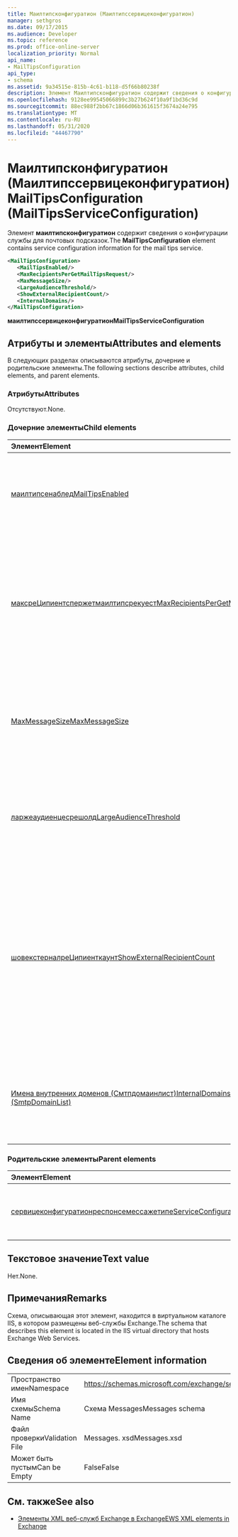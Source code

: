 ```yaml
---
title: Маилтипсконфигуратион (Маилтипссервицеконфигуратион)
manager: sethgros
ms.date: 09/17/2015
ms.audience: Developer
ms.topic: reference
ms.prod: office-online-server
localization_priority: Normal
api_name:
- MailTipsConfiguration
api_type:
- schema
ms.assetid: 9a34515e-815b-4c61-b118-d5f66b80238f
description: Элемент Маилтипсконфигуратион содержит сведения о конфигурации службы для почтовых подсказок.
ms.openlocfilehash: 9128ee99545066899c3b27b624f10a9f1bd36c9d
ms.sourcegitcommit: 88ec988f2bb67c1866d06b361615f3674a24e795
ms.translationtype: MT
ms.contentlocale: ru-RU
ms.lasthandoff: 05/31/2020
ms.locfileid: "44467790"
---
```

# <a name="mailtipsconfiguration-mailtipsserviceconfiguration"></a><span data-ttu-id="3080f-103">Маилтипсконфигуратион (Маилтипссервицеконфигуратион)</span><span class="sxs-lookup"><span data-stu-id="3080f-103">MailTipsConfiguration (MailTipsServiceConfiguration)</span></span>

<span data-ttu-id="3080f-104">Элемент **маилтипсконфигуратион** содержит сведения о конфигурации службы для почтовых подсказок.</span><span class="sxs-lookup"><span data-stu-id="3080f-104">The **MailTipsConfiguration** element contains service configuration information for the mail tips service.</span></span> 
  
```XML
<MailTipsConfiguration>
   <MailTipsEnabled/>
   <MaxRecipientsPerGetMailTipsRequest/>
   <MaxMessageSize/>
   <LargeAudienceThreshold/>
   <ShowExternalRecipientCount/>
   <InternalDomains/>
</MailTipsConfiguration>
```

 <span data-ttu-id="3080f-105">**маилтипссервицеконфигуратион**</span><span class="sxs-lookup"><span data-stu-id="3080f-105">**MailTipsServiceConfiguration**</span></span>
## <a name="attributes-and-elements"></a><span data-ttu-id="3080f-106">Атрибуты и элементы</span><span class="sxs-lookup"><span data-stu-id="3080f-106">Attributes and elements</span></span>

<span data-ttu-id="3080f-107">В следующих разделах описываются атрибуты, дочерние и родительские элементы.</span><span class="sxs-lookup"><span data-stu-id="3080f-107">The following sections describe attributes, child elements, and parent elements.</span></span>
  
### <a name="attributes"></a><span data-ttu-id="3080f-108">Атрибуты</span><span class="sxs-lookup"><span data-stu-id="3080f-108">Attributes</span></span>

<span data-ttu-id="3080f-109">Отсутствуют.</span><span class="sxs-lookup"><span data-stu-id="3080f-109">None.</span></span>
  
### <a name="child-elements"></a><span data-ttu-id="3080f-110">Дочерние элементы</span><span class="sxs-lookup"><span data-stu-id="3080f-110">Child elements</span></span>

|<span data-ttu-id="3080f-111">**Элемент**</span><span class="sxs-lookup"><span data-stu-id="3080f-111">**Element**</span></span>|<span data-ttu-id="3080f-112">**Описание**</span><span class="sxs-lookup"><span data-stu-id="3080f-112">**Description**</span></span>|
|:-----|:-----|
|[<span data-ttu-id="3080f-113">маилтипсенаблед</span><span class="sxs-lookup"><span data-stu-id="3080f-113">MailTipsEnabled</span></span>](mailtipsenabled.md) <br/> |<span data-ttu-id="3080f-114">Указывает, доступна ли служба советов по работе с почтой.</span><span class="sxs-lookup"><span data-stu-id="3080f-114">Indicates whether the mail tips service is available.</span></span> <span data-ttu-id="3080f-115">Этот элемент обязательный.</span><span class="sxs-lookup"><span data-stu-id="3080f-115">This element is required.</span></span>  <br/> |
|[<span data-ttu-id="3080f-116">максреЦипиентспержетмаилтипсрекуест</span><span class="sxs-lookup"><span data-stu-id="3080f-116">MaxRecipientsPerGetMailTipsRequest</span></span>](maxrecipientspergetmailtipsrequest.md) <br/> |<span data-ttu-id="3080f-117">Указывает максимальное количество получателей, которые могут быть переданы в операцию с помощью [подсказок](getmailtips-operation.md).</span><span class="sxs-lookup"><span data-stu-id="3080f-117">Indicates the maximum number of recipients that can be passed to the [GetMailTips operation](getmailtips-operation.md).</span></span> <span data-ttu-id="3080f-118">Этот элемент обязательный.</span><span class="sxs-lookup"><span data-stu-id="3080f-118">This element is required.</span></span>  <br/> |
|[<span data-ttu-id="3080f-119">MaxMessageSize</span><span class="sxs-lookup"><span data-stu-id="3080f-119">MaxMessageSize</span></span>](maxmessagesize.md) <br/> |<span data-ttu-id="3080f-120">Представляет максимальный размер сообщения, которое может принимать получатель.</span><span class="sxs-lookup"><span data-stu-id="3080f-120">Represents the maximum message size a recipient can accept.</span></span> <span data-ttu-id="3080f-121">Этот элемент обязательный.</span><span class="sxs-lookup"><span data-stu-id="3080f-121">This element is required.</span></span>  <br/> |
|[<span data-ttu-id="3080f-122">ларжеаудиенцесрешолд</span><span class="sxs-lookup"><span data-stu-id="3080f-122">LargeAudienceThreshold</span></span>](largeaudiencethreshold.md) <br/> |<span data-ttu-id="3080f-123">Представляет пороговое значение большой аудитории для клиента.</span><span class="sxs-lookup"><span data-stu-id="3080f-123">Represents the large audience threshold for a client.</span></span> <span data-ttu-id="3080f-124">Этот элемент обязательный.</span><span class="sxs-lookup"><span data-stu-id="3080f-124">This element is required.</span></span>  <br/> |
|[<span data-ttu-id="3080f-125">шовекстерналреЦипиенткаунт</span><span class="sxs-lookup"><span data-stu-id="3080f-125">ShowExternalRecipientCount</span></span>](showexternalrecipientcount.md) <br/> |<span data-ttu-id="3080f-126">Указывает, должны ли потребители [операции](getmailtips-operation.md) с подсказками отображать подсказки для почты, указывающие количество внешних получателей, на которые адресовано сообщение.</span><span class="sxs-lookup"><span data-stu-id="3080f-126">Indicates whether consumers of the [GetMailTips operation](getmailtips-operation.md) have to show mail tips that indicate the number of external recipients to which a message is addressed.</span></span> <span data-ttu-id="3080f-127">Этот элемент обязательный.</span><span class="sxs-lookup"><span data-stu-id="3080f-127">This element is required.</span></span>  <br/> |
|[<span data-ttu-id="3080f-128">Имена внутренних доменов (Смтпдомаинлист)</span><span class="sxs-lookup"><span data-stu-id="3080f-128">InternalDomains (SmtpDomainList)</span></span>](internaldomains-smtpdomainlist.md) <br/> |<span data-ttu-id="3080f-129">Определяет список внутренних доменов SMTP Организации.</span><span class="sxs-lookup"><span data-stu-id="3080f-129">Identifies the list of internal SMTP domains of the organization.</span></span> <span data-ttu-id="3080f-130">Этот элемент обязательный.</span><span class="sxs-lookup"><span data-stu-id="3080f-130">This element is required.</span></span>  <br/> |
   
### <a name="parent-elements"></a><span data-ttu-id="3080f-131">Родительские элементы</span><span class="sxs-lookup"><span data-stu-id="3080f-131">Parent elements</span></span>

|<span data-ttu-id="3080f-132">**Элемент**</span><span class="sxs-lookup"><span data-stu-id="3080f-132">**Element**</span></span>|<span data-ttu-id="3080f-133">**Описание**</span><span class="sxs-lookup"><span data-stu-id="3080f-133">**Description**</span></span>|
|:-----|:-----|
|[<span data-ttu-id="3080f-134">сервицеконфигуратионреспонсемессажетипе</span><span class="sxs-lookup"><span data-stu-id="3080f-134">ServiceConfigurationResponseMessageType</span></span>](serviceconfigurationresponsemessagetype.md) <br/> |<span data-ttu-id="3080f-135">Содержит параметры конфигурации службы.</span><span class="sxs-lookup"><span data-stu-id="3080f-135">Contains service configuration settings.</span></span>  <br/> |
   
## <a name="text-value"></a><span data-ttu-id="3080f-136">Текстовое значение</span><span class="sxs-lookup"><span data-stu-id="3080f-136">Text value</span></span>

<span data-ttu-id="3080f-137">Нет.</span><span class="sxs-lookup"><span data-stu-id="3080f-137">None.</span></span>
  
## <a name="remarks"></a><span data-ttu-id="3080f-138">Примечания</span><span class="sxs-lookup"><span data-stu-id="3080f-138">Remarks</span></span>

<span data-ttu-id="3080f-139">Схема, описывающая этот элемент, находится в виртуальном каталоге IIS, в котором размещены веб-службы Exchange.</span><span class="sxs-lookup"><span data-stu-id="3080f-139">The schema that describes this element is located in the IIS virtual directory that hosts Exchange Web Services.</span></span>
  
## <a name="element-information"></a><span data-ttu-id="3080f-140">Сведения об элементе</span><span class="sxs-lookup"><span data-stu-id="3080f-140">Element information</span></span>

|||
|:-----|:-----|
|<span data-ttu-id="3080f-141">Пространство имен</span><span class="sxs-lookup"><span data-stu-id="3080f-141">Namespace</span></span>  <br/> |https://schemas.microsoft.com/exchange/services/2006/messages  <br/> |
|<span data-ttu-id="3080f-142">Имя схемы</span><span class="sxs-lookup"><span data-stu-id="3080f-142">Schema Name</span></span>  <br/> |<span data-ttu-id="3080f-143">Схема Messages</span><span class="sxs-lookup"><span data-stu-id="3080f-143">Messages schema</span></span>  <br/> |
|<span data-ttu-id="3080f-144">Файл проверки</span><span class="sxs-lookup"><span data-stu-id="3080f-144">Validation File</span></span>  <br/> |<span data-ttu-id="3080f-145">Messages. xsd</span><span class="sxs-lookup"><span data-stu-id="3080f-145">Messages.xsd</span></span>  <br/> |
|<span data-ttu-id="3080f-146">Может быть пустым</span><span class="sxs-lookup"><span data-stu-id="3080f-146">Can be Empty</span></span>  <br/> |<span data-ttu-id="3080f-147">False</span><span class="sxs-lookup"><span data-stu-id="3080f-147">False</span></span>  <br/> |
   
## <a name="see-also"></a><span data-ttu-id="3080f-148">См. также</span><span class="sxs-lookup"><span data-stu-id="3080f-148">See also</span></span>



- [<span data-ttu-id="3080f-149">Элементы XML веб-служб Exchange в Exchange</span><span class="sxs-lookup"><span data-stu-id="3080f-149">EWS XML elements in Exchange</span></span>](ews-xml-elements-in-exchange.md)


